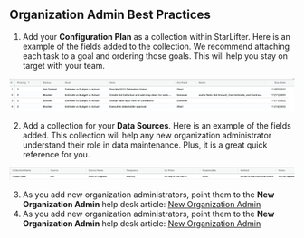 ## Organization Admin Best Practices

1.  Add your **Configuration Plan** as a collection within StarLifter.  Here is an example of the fields added to the collection.  We recommend attaching each task to a goal and ordering those goals.  This will help you stay on target with your team.

<img src="../assets/org.png"  style="width:900px" class="border"></img>

2.  Add a collection for your **Data Sources**.  Here is an example of the fields added.  This collection will help any new organization administrator understand their role in data maintenance.  Plus, it is a great quick reference for you.

<img src="../assets/org1.png"  style="width:900px" class="border"></img>

3.  As you add new organization administrators, point them to the **New Organization Admin** help desk article: [New Organization Admin](how_to/newuser)
3.  As you add new organization administrators, point them to the **New Organization Admin** help desk article: [New Organization Admin](../how_to/newuser.md)
